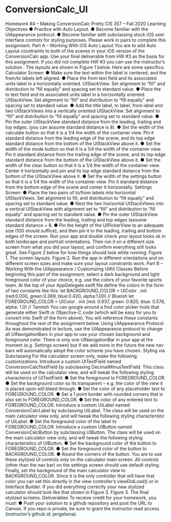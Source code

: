 # ConversionCalc_UI

Homework #4 – Making ConversionCalc Pretty
CIS 357 – Fall 2020
Learning Objectives
● Practice with Auto Layout.
● Become familiar with the UIAppearance protocol.
● Become familiar with subclassing stock iOS user interface controls for styling
purposes.
Please work in pairs to complete this assignment.
Part A – Working With iOS Auto Layout
You are to add Auto Layout constraints to both of the scenes in your iOS version of the
ConversionCalc app. Use your final deliverable from HW #3 as the basis for this
assignment. If you did not complete HW #3 you can use the instructor’s solution . The
layouts are shown in Figure 1 below. Here are some specifics:
Calculator Screen:
● Make sure the text within the label is centered, and the from/to labels left aligned.
● Place the from text field and its associated units label in a horizontally oriented.
UIStackView. Set alignment to “fill” and distribution to “fill equally” and
spacing set to standard value.
● Place the to text field and its associated units label in a horizontally oriented.
UIStackView. Set alignment to “fill” and distribution to “fill equally” and
spacing set to standard value.
● Add the title label, to label, from label and two UIStackViews into a vertically
oriented UIStackView. Set alignment to “fill” and distribution to “fill equally”
and spacing set to standard value.
● Pin the outer UIStackView standard distance from the leading, trailing and top
edges. (you can assume standard distance is 8).
● Set the width of the calculate button so that it is a 1/4 the width of the container
view. Pin it standard distance from the leading edge of the scene, and its top edge
standard distance from the bottom of the UIStackView above it.
● Set the width of the mode button so that it is a 1/4 the width of the container view.
Pin it standard distance from the trailing edge of the scene, and its top edge
standard distance from the bottom of the UIStackView above it.
● Set the width of the clear button so that it is a 1/4 the width of the container view.
Center it horizontally and pin and its top edge standard distance from the bottom
of the UIStackView above it.
● Set the width of the settings button so that it is a 1/4 the width of the container
view. Pin it standard distance from the bottom edge of the scene and center it
horizontally.
Settings Screen:
● Place the two pairs of to/from labels into horizontal UIStackViews. Set alignment
to fill, and distribution to “fill equally” and spacing set to standard value.
● Nest the two horizontal UIStackViews into a vertical UIStackView with
alignment set to “fill” and distribution to “fill equally” and spacing set to standard
value.
● Pin the outer UIStackView standard distance from the leading, trailing and top
edges (assume standard distance = 8.
● Pin the height of the UIPickerView to an adequate size (100 should suffice), and
then pin it to the leading, trailing and bottom edges of the screen.
Run your app and double check your layout looks ok in both landscape and portrait
orientations. Then run it on a different size screen from what you did your layout, and
confirm everything still looks great. See Figure 2 below for how things should look
while running.
Figure 1. The screen layouts.
Figure 2. Run the app in different orientations and on different screen sizes and make sure your
layout constraints work.
Part B – Working With the UIAppearance / Customizing UIKit Classes
Before beginning this part of the assignment, select a dark background and light
foreground color of your choice, e.g. use the colors of your favorite sports team. At the
top of your AppDelegate.swift file define the colors in the form of two constants like this:
let BACKGROUND_COLOR = UIColor . init (red:0.000, green:0.369, blue:0.420,
alpha:1.00) // Blueish
let FOREGROUND_COLOR = UIColor . init (red: 0.937, green: 0.820,
blue: 0.576, alpha: 1.0) // Tannish
You can google around a find color picker tools that generate either Swift or Objective-C
code (which will be easy for you to convert into Swift of the form above). You will
reference these constants throughout the rest of the assignment below.
Using UIAppearance Protocol
As was demonstrated in lecture, use the UIAppearance protocol to change all
UINavigationBars in your app to use your chosen background and foreground color.
There is only one UINavigationBar in your app at the moment (e.g. Settings screen) but if
we add more in the future the new nav bars will automatically adopt the color scheme
you have chosen.
Styling via Subclassing
For the calculator screen only, make the following customizations.
Introduce a custom UITextField named ConversionCalcTextField by subclassing
DecimalMinusTextField. This class will be used on the calculator view, and will tweak
the following styling characterics of UITextField:
● Set the foreground to FOREGROUND_COLOR.
● Set the background color so its transparent – e.g. the color of the view it is placed
upon will bleed through.
● Set the color of any placeholder text to FOREGROUND_COLOR.
● Set a 1 point border with rounded corners that is also set to
FOREGROUND_COLOR.
● Set the color of any entered text to FOREGROUND_COLOR.
Introduce a custom UILabel named ConversionCalcLabel by subclassing UILabel. The
class will be used on the main calculator view only, and will tweak the following styling
characteristic of UILabel.
● Set the foreground color of the label to FOREGROUND_COLOR.
Introduce a custom UIButton named ConversionCalcButton by subclassing UIButton.
The class will be used on the main calculator view only, and will tweak the following
styling characteristics of UIButton.
● Set the background color of the button to FOREGROUND_COLOR.
● Set the foreground color of the button to BACKGROUND_COLOR.
● Round the corners of the button.
You are to use these stylized UI controls only on the calculator main screen. All controls
(other than the nav bar) on the settings screen should use default styling.
Finally, set the background of the main calculator view to BACKGROUND_COLOR.
Since it is the only controller that will have that color you can set this directly in the view
controller’s viewDidLoad() or in Interface Builder. If you did everything correctly your
new stylized calculator should look like that shown in Figure 3.
Figure 3. The final stylized screens.
Deliverables
To receive credit for your homework, you must:
● Push your solution to a github repository and post the URL to Canvas. If you
repo is private, be sure to grant the instructor read access (instructor’s github id:
jengelsma).
